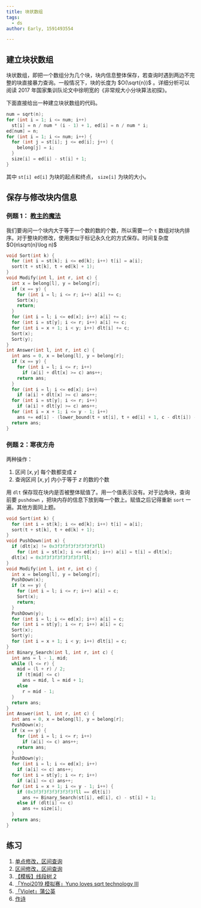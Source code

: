 ```yaml
---
title: 块状数组
tags:
  - ds
author: Early, 1591493554

---
```


## 建立块状数组

块状数组，即把一个数组分为几个块，块内信息整体保存，若查询时遇到两边不完整的块直接暴力查询。一般情况下，块的长度为 $O(\sqrt{n})$ 。详细分析可以阅读 2017 年国家集训队论文中徐明宽的《非常规大小分块算法初探》。

下面直接给出一种建立块状数组的代码。

```cpp
num = sqrt(n);
for (int i = 1; i <= num; i++)
  st[i] = n / num * (i - 1) + 1, ed[i] = n / num * i;
ed[num] = n;
for (int i = 1; i <= num; i++) {
  for (int j = st[i]; j <= ed[i]; j++) {
    belong[j] = i;
  }
  size[i] = ed[i] - st[i] + 1;
}
```

其中 `st[i] ed[i]` 为块的起点和终点， `size[i]` 为块的大小。

## 保存与修改块内信息

### 例题 1： [教主的魔法](https://www.luogu.com.cn/problem/P2801) 

我们要询问一个块内大于等于一个数的数的个数，所以需要一个 `t` 数组对块内排序。对于整块的修改，使用类似于标记永久化的方式保存。时间复杂度 $O(n\sqrt{n}\log n)$ 

```cpp
void Sort(int k) {
  for (int i = st[k]; i <= ed[k]; i++) t[i] = a[i];
  sort(t + st[k], t + ed[k] + 1);
}
void Modify(int l, int r, int c) {
  int x = belong[l], y = belong[r];
  if (x == y) {
    for (int i = l; i <= r; i++) a[i] += c;
    Sort(x);
    return;
  }
  for (int i = l; i <= ed[x]; i++) a[i] += c;
  for (int i = st[y]; i <= r; i++) a[i] += c;
  for (int i = x + 1; i < y; i++) dlt[i] += c;
  Sort(x);
  Sort(y);
}
int Answer(int l, int r, int c) {
  int ans = 0, x = belong[l], y = belong[r];
  if (x == y) {
    for (int i = l; i <= r; i++)
      if (a[i] + dlt[x] >= c) ans++;
    return ans;
  }
  for (int i = l; i <= ed[x]; i++)
    if (a[i] + dlt[x] >= c) ans++;
  for (int i = st[y]; i <= r; i++)
    if (a[i] + dlt[y] >= c) ans++;
  for (int i = x + 1; i <= y - 1; i++)
    ans += ed[i] - (lower_bound(t + st[i], t + ed[i] + 1, c - dlt[i]) - t) + 1;
  return ans;
}
```

### 例题 2：寒夜方舟

两种操作：

1.  区间 $[x,y]$ 每个数都变成 $z$ 
2.  查询区间 $[x,y]$ 内小于等于 $z$ 的数的个数

用 `dlt` 保存现在块内是否被整体赋值了。用一个值表示没有。对于边角块，查询前要 `pushdown` ，把块内存的信息下放到每一个数上。赋值之后记得重新 `sort` 一遍。其他方面同上题。

```cpp
void Sort(int k) {
  for (int i = st[k]; i <= ed[k]; i++) t[i] = a[i];
  sort(t + st[k], t + ed[k] + 1);
}
void PushDown(int x) {
  if (dlt[x] != 0x3f3f3f3f3f3f3f3fll)
    for (int i = st[x]; i <= ed[x]; i++) a[i] = t[i] = dlt[x];
  dlt[x] = 0x3f3f3f3f3f3f3f3fll;
}
void Modify(int l, int r, int c) {
  int x = belong[l], y = belong[r];
  PushDown(x);
  if (x == y) {
    for (int i = l; i <= r; i++) a[i] = c;
    Sort(x);
    return;
  }
  PushDown(y);
  for (int i = l; i <= ed[x]; i++) a[i] = c;
  for (int i = st[y]; i <= r; i++) a[i] = c;
  Sort(x);
  Sort(y);
  for (int i = x + 1; i < y; i++) dlt[i] = c;
}
int Binary_Search(int l, int r, int c) {
  int ans = l - 1, mid;
  while (l <= r) {
    mid = (l + r) / 2;
    if (t[mid] <= c)
      ans = mid, l = mid + 1;
    else
      r = mid - 1;
  }
  return ans;
}
int Answer(int l, int r, int c) {
  int ans = 0, x = belong[l], y = belong[r];
  PushDown(x);
  if (x == y) {
    for (int i = l; i <= r; i++)
      if (a[i] <= c) ans++;
    return ans;
  }
  PushDown(y);
  for (int i = l; i <= ed[x]; i++)
    if (a[i] <= c) ans++;
  for (int i = st[y]; i <= r; i++)
    if (a[i] <= c) ans++;
  for (int i = x + 1; i <= y - 1; i++) {
    if (0x3f3f3f3f3f3f3f3fll == dlt[i])
      ans += Binary_Search(st[i], ed[i], c) - st[i] + 1;
    else if (dlt[i] <= c)
      ans += size[i];
  }
  return ans;
}
```

## 练习

1.   [单点修改，区间查询](https://loj.ac/problem/130) 
2.   [区间修改，区间查询](https://loj.ac/problem/132) 
3.   [【模板】线段树 2](https://www.luogu.com.cn/problem/P3373) 
4.   [「Ynoi2019 模拟赛」Yuno loves sqrt technology III](https://www.luogu.com.cn/problem/P5048) 
5.   [「Violet」蒲公英](https://www.luogu.com.cn/problem/P4168) 
6.   [作诗](https://www.luogu.com.cn/problem/P4135) 
